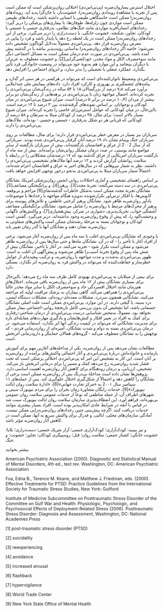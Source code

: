   اختلال استرس پساروان‌ضربه (پی‌تی‌اس‌دی) اختلالی روان‌پزشکی است که ممکن است پس از تجربه یا مشاهدهٔ رویدادی روان‌ضربه‌زا، خشونت‌بار، یا جان‌گزا پدید آید. رویدادهای روان‌ضربه‌زا ممکن است خاستگاهی طبیعی یا انسانی داشته باشند. رخدادهای طبیعی ممکن است مواردی چون زلزله‌ها، طوفان‌ها، یا بیماری‌های پزشکی را دربر گیرد؛ رخدادهای انسان‌آفرید مواردی مانند جنگ‌های نظامی، بدرفتاری جنسی یا جسمی با کودکان، تجاوز، شکنجه، خشونت خانگی، یا دست‌درازی را دربر می‌گیرد. برخی از این رخدادهای روان‌ضربه‌زا ممکن است در یک لحظه رخ دهد یا پایدار باشد و فرد را پیاپی در معرض روان‌ضربه قرار دهد. پی‌تی‌اس‌دی معمولاً به‌دلایل گوناگون تشخیص داده نمی‌شود؛ خاصه اگر رخدادهای روان‌ضربه‌زا به‌آسانی رؤیت‌پذیر نباشد یا در گذشته پیش آمده باشد. پی‌تی‌اس‌دی در صورت عدم درمان ممکن است به مسائل اجتماعی دیگر مانند سوءمصرف الکل و مواد مخدر، خودکشی‌گرایی[2]، و خشونت معطوف به عزیزان یا دیگران بینجامد و این موارد هم به‌نوبهٔ خود می‌تواند در وضعیت خانوادگی فرد تأثیر بگذارد، عملکرد شغلی یا تحصیلی را بدتر سازد، و انزوای اجتماعی را افزایش دهد.

 پی‌تی‌اس‌دی وضعیتظ ناتوان‌کننده‌ای است که می‌تواند در هرکسی در هر سنی اثر گذارد و پیامدهای چشمگیری بر بهروزی و کارکرد افراد دارد. داده‌های پیمایش ملی چندابتلایی برآورد می‌کند ۷٫۸ درصد از بزرگسالان ۱۵ تا ۵۴ ساله در زندگی‌شان پی‌تی‌اس‌دی را تجربه کرده‌اند. احتمال مواجهۀ زنان با پی‌تی‌اس‌دی در برهه‌هایی از زندگی‌شان دو برابر بیشتر از مردان (۱۰٫۴ درصد در برابر ۵ درصد) است. میزان شیوع پی‌تی‌اس‌دی در میان کودکان و نوجوانان، بر اساس نمونه‌های گرفته‌شده، بین ۳ درصد تا ۱۴ درصد است. بااین‌حال، در میان کودکانی که عوامل استرس‌زای خاصی را تجربه کرده‌اند، میزان شیوع بسیار بالاتر است؛ برای مثال، ۳۵ درصد از کودکان مبتلا به سرطان و ۵۸ درصد از کودکانی که قربانی هر دو شکل بدرفتاری ‐ جسمی و جنسی ‐ بوده‌اند، ملاک‌های پی‌تی‌اس‌دی را دارند.

سربازان نیز بسیار در معرض خطر پی‌تی‌اس‌دی قرار دارند؛ برای مثال، مطالعات بر روی سربازان جنگ ویتنام نشان داد ۱۹ درصد آنان گرفتار پی‌تی‌اس‌دی شده بودند. سربازانی که از سال 2۰۰2 از عراق و افغانستان بازگشته‌اند، بیش از سربازان بازگشته از سایر مواضع مانند بوسنی، در صدد درمان مشکل روانی‌شان برآمده‌اند. بیش از سه ماه از بازگشت سربازان امریکایی از عراق گذشته بود که ۱۷ درصدشان مشکلاتی را در رابطه با سلامت روانشان گزارش کردند و ۱۲ درصد آنها ملاک‌های تشخیصی پی‌تی‌اس‌دی را داشتند. نظر به شمار نیروهایی که در سال‌های اخیر به عراق و افغانستان اعزام شده‌اند، احتمالاً شمار سربازان مبتلا به پی‌تی‌اس‌دی به‌نحو درخور توجهی افزایش خواهد یافت.

 بر اساس راهنمای تشخیصی و آماری اختلالات روانی انجمن روان‌پزشکی امریکا، نشانگان پی‌تی‌اس‌دی در سه دسته می‌گنجد: تجربهٔ مجدد[3]، پرهیز[4]، و برانگیختگی مضاعف[5]. نشانگان تجربهٔ مجدد ممکن است به‌شکل خاطرات گذشته‌نمای[6] مزاحم و بی‌وقفه، کابوس‌ها، یا افکار ترس‌آور تکرارشونده به‌ویژه هنگام مواجهه با رخدادها یا موضوعات یادآور روان‌ضربه ظاهر شود. نشانگان پرهیز کرختی عاطفی، و تلاش‌های پیوسته برای پرهیز از محرک‌های مرتبط با روان‌ضربه را شامل می‌شود. نشانگان برانگیختگی مضاعف آشفتگی خواب، تحریک‌پذیری، دشواری در تمرکز، بیش‌هشیاری[7]، و واکنش‌های ناگهانی و وحشت‌آلود را، که پیش از وقوع روان‌ضربه وجود نداشته‌اند، دربر می‌گیرد. گفتنی است کودکان و نوجوانان بسته به مرحلهٔ رشدشان ممکن است واکنش‌های متفاوتی به روان‌ضربه نشان دهند و نشانگان آنها با گذر زمان تغییر یابد.

 با وجودی که نشانگان پی‌تی‌اس‌دی اغلب تا سه ماه پس از روان‌ضربه آغاز می‌شود، برخی از افراد آغاز با تأخیر را ‐ که در آن، نشانگان ماه‌ها و حتی سال‌ها پس از روان‌ضربه ظاهر می‌شود و ممکن است تکرار شود ‐ تجربه می‌کنند. در آغاز با تأخیر، نشانگان بیش از شش ماه پس از وقوع تجربهٔ آسیب‌زا ظاهر می‌شوند و پیش‌آگهی آن اغلب بد است. ظهور پی‌تی‌اس‌دی به‌شدت و مدت مواجهه با روان‌ضربه، و ترکیب پیچیده‌ای از عوامل خطرساز و حفاظت‌کننده که می‌تواند در واکنش فرد به روان‌ضربه اثر بگذارد، بستگی دارد.

برای نیمی از مبتلایان به پی‌تی‌اس‌دی بهبودی کامل ظرف سه ماه رخ می‌دهد؛ بااین‌حال برای بسیاری نشانگان بیش از ۱۲ ماه پس از روان‌ضربه باقی می‌ماند. اختلال‌های هم‌زمان مانند اختلال افسردگی حاد و سوء‌مصرف الکل یا سایر مواد مخدر غالباً پی‌تی‌اس‌دی را همراهی می‌کند. گاهی بیماران به پزشک مراقبت اولیه که مراجعه می‌کنند، نشانگانی همچون سردرد، مشکلات معده‌ای-روده‌ای، مشکلات دستگاه ایمنی، درد سینه، یا گیجی دارند. در این موارد، پی‌تی‌اس‌دی ممکن است علت اصلی نشانگان جسمانی باشد، اما تشخیص آن بدون بررسی کامل تاریخچهٔ روانی-اجتماعی بیمار ممکن نخواهد بود. معمولاً، به‌محض شناسایی درست پی‌تی‌اس‌دی از درمان شناختی-رفتاری برای کمک به افراد در تغییر افکار و کنش‌هایشان و یادگیری مهارت‌های مقابله‌ای تازه برای مدیریت نشانگانی که می‌تواند در کیفیت زندگی آنها اثر بگذارد، استفاده می‌شود. در درمان پی‌تی‌اس‌دی بسته به دوام و شدت نشانگان، آمیزه‌ای از روان‌درمانی فردی ‐ که توجهش را به نشانگان معطوف می‌کند ‐ گروه‌های همالان حمایتگر و دارودرمانی اثربخش است.

 مطالعات نشان می‌دهد پس از روان‌ضربه، یکی از مداخله‌های آغازین مهم برای آموزش بازمانده و خانواده‌اش دربارهٔ پی‌تی‌اس‌دی و آثار احتمالی واکنش‌های برآمده از روان‌ضربه بر آنان است. این کار به تشخیص این امر که پی‌تی‌اس‌دی اختلالی پزشکی است که تحت فشار شدید روان‌ضربه رخ می‌دهد کمک و مسیر را برای درمانی اثربخش باز می‌کند. تشخیص، ارزیابی، و درمان زودهنگام برای کاهش آثار روان‌ضربه اهمیت اساسی دارد. پژوهش‌ها نشان داده است مداخلهٔ بی‌درنگ پس از روان‌ضربه ممکن است برخی از نشانگان را کاهش دهد و احتمالاً از شکل‌گیری اختلال جلوگیری کند. پس از حمله‌های ۱۱ سپتامبر سال 2۰۰۱ به «مرکز تجارت جهانی»[8]، «ادارهٔ سلامت روان ایالت نیویورک»[9]، خدمات رایگان مشاورهٔ زمان بحران را برای مردم نیویورک سیتی و شهرهای اطراف آن، از جمله مناطقی که نوعاً از خدمات عمومی سلامت روان عمومی بی‌بهره‌اند، فراهم آورد. این انعطاف‌پذیری سازمان سلامت روان ایالت نیویورک سبب شد در قیاس با آنچه در شرایط عادی امکان‌پذیر بوده است، افراد بسیار بیشتری بتوانند خدمات دریافت کنند. اگرچه پیش‌بینی چنین رخدادهای روان‌ضربه‌زایی ممکن نیست، آمادگی سازمان‌های محلی، ایالتی، و فدرال برای واکنش سریع به آنها، ممکن است در کاهش آثار روان‌ضربه مؤثر باشد.

و نیز ببینید: کودک‌آزاری؛ کودک‌آزاری جنسی؛ آزار شریک جنسی؛ دست‌درازی؛ بلایا؛ خشونت خانگی؛ کشتار جمعی؛ سلامت روان؛ قتل؛ روسپیگری کودکان؛ تجاوز؛ خشونت؛ و جنگ.

بیشتر بخوانید

American Psychiatric Association (2000). Diagnostic and Statistical Manual of Mental Disorders, 4th ed., text rev. Washington, DC: American Psychiatric Association

Foa, Edna B., Terence M. Keane, and Matthew J. Friedman, eds. (2000). Effective Treatments for PTSD: Practice Guidelines from the International Society for Traumatic Stress Studies, New York: Guilford

Institute of Medicine Subcommittee on Posttraumatic Stress Disorder of the Committee on Gulf War and Health: Physiologic, Psychologic, and Psychosocial Effects of Deployment-Related Stress (2006). Posttraumatic Stress Disorder: Diagnosis and Assessment, Washington, DC: National Academies Press

 [1] post-traumatic stress disorder (PTSD)

[2] suicidality

 [3] reexperiencing

 [4] avoidance

 [5] increased arousal

 [6] flashback

 [7] hypervigilance

 [8] World Trade Center

 [9] New York State Office of Mental Health

 

 

  


 